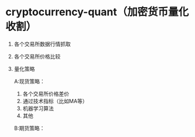# cryptocurrency-quant（加密货币量化收割）

1. 各个交易所数据行情抓取
2. 各个交易所价格比较
3. 量化策略

   A:现货策略：
      1. 各个交易所价格差价
      2. 通过技术指标（比如MA等）
      3. 机器学习算法
      4. 其他
      
   B:期货策略：
   
